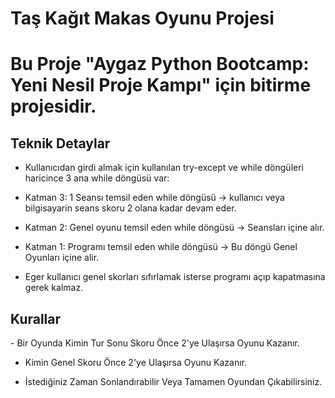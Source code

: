 # Taş Kağıt Makas Oyunu Projesi

<h1>Bu Proje "Aygaz Python Bootcamp: Yeni Nesil Proje Kampı" için bitirme projesidir.</h1>

<h2>Teknik Detaylar</h2>

- Kullanıcıdan girdi almak için kullanılan try-except ve while döngüleri haricince 3 ana while döngüsü var:

- Katman 3: 1 Seansı temsil eden while döngüsü -> kullanıcı veya bilgisayarin seans skoru 2 olana kadar devam eder.

- Katman 2: Genel oyunu temsil eden while döngüsü -> Seansları içine alır.

- Katman 1: Programı temsil eden while döngüsü -> Bu döngü Genel Oyunları içine alir.
- Eger kullanıcı genel skorları sıfırlamak isterse programı açıp kapatmasına gerek kalmaz.

<h2>Kurallar</h2>
- Bir Oyunda Kimin Tur Sonu Skoru Önce 2'ye Ulaşırsa Oyunu Kazanır.

- Kimin Genel Skoru Önce 2'ye Ulaşırsa Oyunu Kazanır.
  
- İstediğiniz Zaman Sonlandırabilir Veya Tamamen Oyundan Çıkabilirsiniz.
